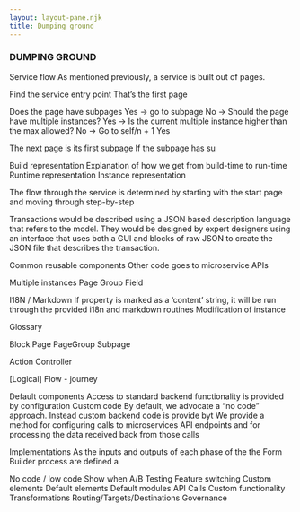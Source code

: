 ```yaml
---
layout: layout-pane.njk
title: Dumping ground
---
```


### DUMPING GROUND


Service flow
As mentioned previously, a service is built out of pages.

Find the service entry point
That’s the first page

Does the page have subpages
Yes -> go to subpage
No -> Should the page have multiple instances?
Yes -> Is the current multiple instance higher than the max allowed?
No -> Go to self/n + 1
Yes


The next page is its first subpage
If the subpage has su
 



Build representation
Explanation of how we get from build-time to run-time
Runtime representation
Instance representation


The flow through the service is determined by starting with the start page and moving through step-by-step



Transactions would be described using a JSON based description language that refers to the model. They would be designed by expert designers using an interface that uses both a GUI and blocks of raw JSON to create the JSON file that describes the transaction.




Common reusable components
Other code goes to microservice APIs

Multiple instances
Page
Group
Field

I18N / Markdown
If property is marked as a ‘content’ string, it will be run through the provided i18n and markdown routines
Modification of instance



Glossary

Block
Page
PageGroup
Subpage

Action
Controller

[Logical] Flow - journey




Default components
Access to standard backend functionality is provided by configuration
Custom code
By default, we advocate a “no code” approach. Instead custom backend code is provide byt
We provide a method for configuring calls to microservices API endpoints and for processing the data received back from those calls

Implementations
As the inputs and outputs of each phase of the the Form Builder process are defined a

No code / low code
Show when
A/B Testing
Feature switching
Custom elements
Default elements
Default modules
API Calls
Custom functionality
Transformations
Routing/Targets/Destinations
Governance
